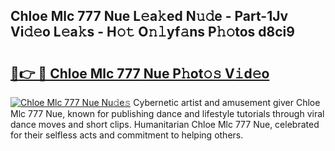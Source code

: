 ## Chloe Mlc 777 Nue L𝚎a𝚔ed N𝚞𝚍e - Part-1Jv Vi𝚍𝚎o L𝚎a𝚔s - H𝚘𝚝 O𝚗𝚕yf𝚊ns P𝚑𝚘tos d8ci9

# <h2><a href="http://kfdlexk.oniu.top/?m=Chloe+Mlc+777+Nue">🔗👉 🔴 Chloe Mlc 777 Nue P𝚑ot𝚘𝚜 V𝚒d𝚎o</a></h2>

[![Chloe Mlc 777 Nue Nu𝚍e𝚜](https://i.imgur.com/0qMVB7G.gif)](http://kfdlexk.oniu.top/?m=Chloe+Mlc+777+Nue)
Cybernetic artist and amusement giver Chloe Mlc 777 Nue, known for publishing dance and lifestyle tutorials through viral dance moves and short clips. Humanitarian Chloe Mlc 777 Nue, celebrated for their selfless acts and commitment to helping others.  
